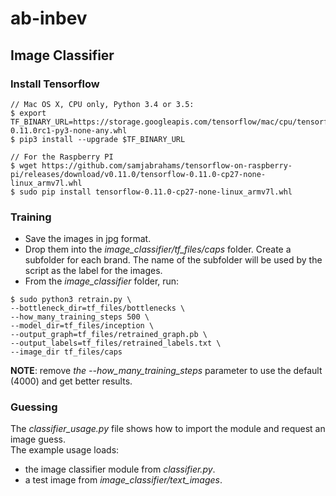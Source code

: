 # ab-inbev

## Image Classifier

### Install Tensorflow
```
// Mac OS X, CPU only, Python 3.4 or 3.5:
$ export TF_BINARY_URL=https://storage.googleapis.com/tensorflow/mac/cpu/tensorflow-0.11.0rc1-py3-none-any.whl
$ pip3 install --upgrade $TF_BINARY_URL

// For the Raspberry PI
$ wget https://github.com/samjabrahams/tensorflow-on-raspberry-pi/releases/download/v0.11.0/tensorflow-0.11.0-cp27-none-linux_armv7l.whl
$ sudo pip install tensorflow-0.11.0-cp27-none-linux_armv7l.whl

```

### Training

* Save the images in jpg format.
* Drop them into the *image_classifier/tf_files/caps* folder. Create a subfolder for each brand. The name of the subfolder will be used by the script as the label for the images.  
* From the *image_classifier* folder, run:

```
$ sudo python3 retrain.py \
--bottleneck_dir=tf_files/bottlenecks \
--how_many_training_steps 500 \
--model_dir=tf_files/inception \
--output_graph=tf_files/retrained_graph.pb \
--output_labels=tf_files/retrained_labels.txt \
--image_dir tf_files/caps
```

**NOTE**: remove *the --how_many_training_steps* parameter to use the default (4000) and get better results.

### Guessing

The *classifier_usage.py* file shows how to import the module and request an image guess.  
The example usage loads:

* the image classifier module from *classifier.py*.
* a test image from *image_classifier/text_images*.